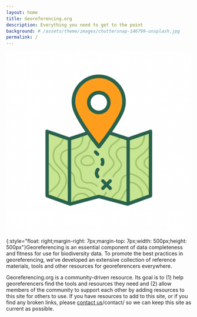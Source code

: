 ```yaml
---
layout: home
title: Georeferencing.org
description: Everything you need to get to the point
background: # /assets/theme/images/chuttersnap-146799-unsplash.jpg
permalink: /
---
```


![Georef_Logo_White.png](/assets/logos/Georef_Logo_White.png){:style="float: right;margin-right: 7px;margin-top: 7px;width: 500px;height: 500px"}Georeferencing is an essential component of data completeness and fitness for use for biodiversity data. To promote the best practices in georeferencing, we’ve developed an extensive collection of reference materials, tools and other resources for georeferencers everywhere.

Georeferencing.org is a community-driven resource. Its goal is to (1) help georeferencers find the tools and resources they need and (2) allow members of the community to support each other by adding resources to this site for others to use. If you have resources to add to this site, or if you find any broken links, please [contact us]()/contact/ so we can keep this site as current as possible.
